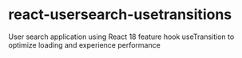 # react-usersearch-usetransitions
User search application using React 18 feature hook useTransition to optimize loading and  experience performance 
